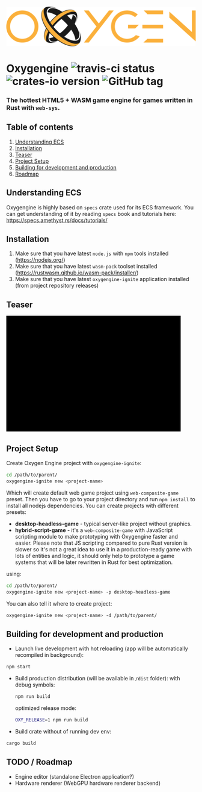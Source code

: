 ![logo](https://raw.githubusercontent.com/PsichiX/Oxygengine/master/media/oxygengine-dark-logo.svg?sanitize=true)

# Oxygengine ![travis-ci status](https://travis-ci.org/PsichiX/Oxygengine.svg?branch=master) ![crates-io version](https://raster.shields.io/crates/v/oxygengine.png) ![GitHub tag](https://img.shields.io/github/v/release/PsichiX/Oxygengine?include_prereleases&style=social)
### The hottest HTML5 + WASM game engine for games written in Rust with `web-sys`.

## Table of contents
1. [Understanding ECS](#understanding-ecs)
1. [Installation](#installation)
1. [Teaser](#teaser)
1. [Project Setup](#project-setup)
1. [Building for development and production](#building-for-development-and-production)
1. [Roadmap](#todo--roadmap)

## Understanding ECS
Oxygengine is highly based on `specs` crate used for its ECS framework.
You can get understanding of it by reading `specs` book and tutorials here: https://specs.amethyst.rs/docs/tutorials/

## Installation
1. Make sure that you have latest `node.js` with `npm` tools installed (https://nodejs.org/)
1. Make sure that you have latest `wasm-pack` toolset installed (https://rustwasm.github.io/wasm-pack/installer/)
1. Make sure that you have latest `oxygengine-ignite` application installed (from project repository releases)

## Teaser
![Visual Novel](https://raw.githubusercontent.com/PsichiX/Oxygengine/master/media/oxygengine-visual-novel-teaser.gif)

## Project Setup
Create Oxygen Engine project with `oxygengine-ignite`:
```bash
cd /path/to/parent/
oxygengine-ignite new <project-name>
```
Which will create default web game project using `web-composite-game` preset.
Then you have to go to your project directory and run `npm install` to install all nodejs dependencies.
You can create projects with different presets:
- __desktop-headless-game__ - typical server-like project without graphics.
- __hybrid-script-game__ - it's a `web-composite-game` with JavaScript scripting module to make prototyping with Oxygengine faster and easier. Please note that JS scripting compared to pure Rust version is slower so it's not a great idea to use it in a production-ready game with lots of entities and logic, it should only help to prototype a game systems that will be later rewritten in Rust for best optimization.

using:
```bash
cd /path/to/parent/
oxygengine-ignite new <project-name> -p desktop-headless-game
```
You can also tell it where to create project:
```bash
oxygengine-ignite new <project-name> -d /path/to/parent/
```

## Building for development and production
- Launch live development with hot reloading (app will be automatically
  recompiled in background):
```bash
npm start
```
- Build production distribution (will be available in `/dist` folder):
  with debug symbols:
  ```bash
  npm run build
  ```
  optimized release mode:
  ```bash
  OXY_RELEASE=1 npm run build
  ```
- Build crate without of running dev env:
```bash
cargo build
```

## TODO / Roadmap
- Engine editor (standalone Electron application?)
- Hardware renderer (WebGPU hardware renderer backend)
